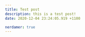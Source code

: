 ```yaml
---
title: Test post
description: this is a test post!
date: 2020-12-04 23:24:05.919 +1100

nerdamer: true
---
```


<script>
    let text = nerdamer("0.5 * (2 + sqrt(8))")
    var e = nerdamer(`0.5 * (2 + sqrt(32))`).expand();
    console.log(e.toTeX());
</script>